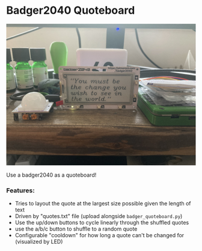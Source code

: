 # Badger2040 Quoteboard

![Picture of project on desk](docs/hero.jpeg)

Use a badger2040 as a quoteboard!

### Features:
* Tries to layout the quote at the largest size possible given the length of text
* Driven by "quotes.txt" file (upload alongside `badger_quoteboard.py`)
* Use the up/down buttons to cycle linearly through the shuffled quotes
* use the a/b/c button to shuffle to a random quote
* Configurable "cooldown" for how long a quote can't be changed for (visualized by LED)
